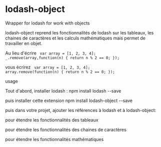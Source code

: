 # lodash-object
Wrapper for lodash for work with objects

lodash-object reprend les fonctionnalités de lodash sur les tableaux, les chaines de caractères et les calculs mathématiques mais permet de travailler en objet.

Au lieu d'écrire 
<code>
var array = [1, 2, 3, 4];
_.remove(array,function(n) { return n % 2 == 0; });
</code>

vous écrirez 
<code>
var array = [1, 2, 3, 4];
array.remove(function(n) { return n % 2 == 0; });
</code>


usage

Tout d'abord, installer lodash :
npm install lodash --save

puis installer cette extension
npm install lodash-object --save

puis dans votre projet, ajouter les références à lodash et à lodash-object:
  <script src="./node_modules/lodash/lodash.min.js"></script>

 pour étendre les fonctionnalités des tableaux 
  <script src="./node_modules/lodash-object/dist/Array.js"></script>

pour étendre les fonctionnalités des chaines de caractères
<script src="./node_modules/lodash-object/dist/String.js"></script>

pour étendre les fonctionnalités mathématiques
<script src="./node_modules/lodash-object/dist/Math.js"></script>

<code>
<html>
<pre>
<head>
  <script src="./node_modules/lodash/lodash.min.js"></script>
  <script src="./node_modules/lodash-object/dist/Array.js"></script>
  <script src="./node_modules/lodash-object/dist/String.js"></script>
  <script src="./node_modules/lodash-object/dist/Math.js"></script>
</head>

<body>
  <script>
    document.write("It's worked".camelCase());
  </script>

</body>

</html>
</pre>
</html>
</code>
